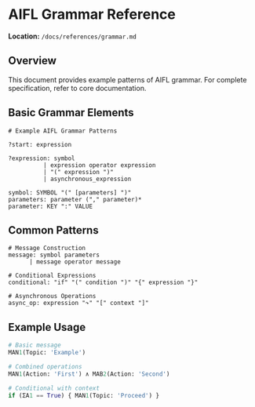 # AIFL Grammar Reference
**Location:** `/docs/references/grammar.md`

## Overview
This document provides example patterns of AIFL grammar. For complete specification, refer to core documentation.

## Basic Grammar Elements
```ebnf
# Example AIFL Grammar Patterns

?start: expression

?expression: symbol
          | expression operator expression
          | "(" expression ")"
          | asynchronous_expression

symbol: SYMBOL "(" [parameters] ")"
parameters: parameter ("," parameter)*
parameter: KEY ":" VALUE
```

## Common Patterns
```ebnf
# Message Construction
message: symbol parameters
      | message operator message

# Conditional Expressions
conditional: "if" "(" condition ")" "{" expression "}"

# Asynchronous Operations
async_op: expression "↷" "[" context "]"
```

## Example Usage
```python
# Basic message
ΜΑΝ1(Topic: 'Example')

# Combined operations
ΜΑΝ1(Action: 'First') ∧ ΜΑΒ2(Action: 'Second')

# Conditional with context
if (ΣΑ1 == True) { ΜΑΝ1(Topic: 'Proceed') }
```
